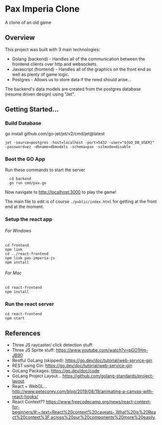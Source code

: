 # Pax Imperia Clone

A clone of an old game


## Overview

This project was built with 3 main technologies:

- Golang (backend)      - Handles all of the communication between the frontend clients over http and websockets.
- Javascript (frontend) - Handles all of the graphics on the front end as well as plenty of game logic.
- Postgres   - Allows us to store data if the need should arise...

The backend's data models are created from the postgres database (resume driven design) using "Jet".

## Getting Started...

### Build Database

go install github.com/go-jet/jet/v2/cmd/jet@latest

```
jet -source=postgres -host=localhost -port=5432 -user="${GO_DB_USER}" -password=ez -dbname=dbmodels -schema=pax -sslmode=disable
```

### Boot the GO App

Run these commands to start the server
```
  cd backend
  go run cmd/pax.go
```

Now navigate to [http://localhost:3000](http://localhost:3000) to play the game!

The main file to edit is of course `./public/index.html` for getting at the front end at the moment.

### Setup the react app

###### For Windows
```
cd frontend
npm link
cd ../react-frontend
npm link pax-imperia-js
npm install
```

###### For Mac
```
cd react-frontend
npm install
```

### Run the react server

```
cd react-frontend
npm start
```


## References

- Three JS raycaster/ click detection stuff:
- Three JS Sprite stuff:  https://www.youtube.com/watch?v=pGO1Hm-JB90
- Restful GoLang (skipped):  https://go.dev/doc/tutorial/web-service-gin
- REST using Gin:  https://go.dev/doc/tutorial/web-service-gin
- GoLang Packages: https://go.dev/doc/code
- GoLang Project Layout... https://github.com/golang-standards/project-layout
- React + WebGL... http://www.petecorey.com/blog/2019/08/19/animating-a-canvas-with-react-hooks/
- React Context?? https://www.freecodecamp.org/news/react-context-for-beginners/#:~:text=React%20context%20caveats-,What%20is%20React%20context%3F,across%20our%20components%20more%20easily.